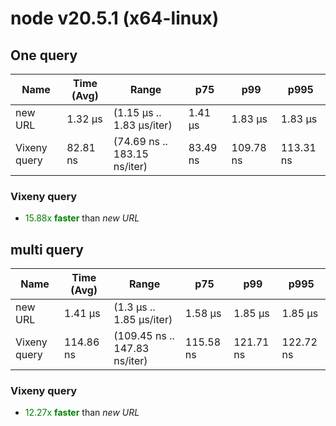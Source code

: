 
# node v20.5.1 (x64-linux)

## One query
| Name | Time (Avg) | Range | p75 | p99 | p995 |
|------|------------|-------|-----|-----|------|
| new URL | 1.32 µs | (1.15 µs .. 1.83 µs/iter) | 1.41 µs | 1.83 µs | 1.83 µs |
| Vixeny query | 82.81 ns | (74.69 ns .. 183.15 ns/iter) | 83.49 ns | 109.78 ns | 113.31 ns |## **Summary** for *One query*

### **Vixeny query** 

- <span style="color:green">15.88x **faster**</span> than *new URL*





## multi query
| Name | Time (Avg) | Range | p75 | p99 | p995 |
|------|------------|-------|-----|-----|------|
| new URL | 1.41 µs | (1.3 µs .. 1.85 µs/iter) | 1.58 µs | 1.85 µs | 1.85 µs |
| Vixeny query | 114.86 ns | (109.45 ns .. 147.83 ns/iter) | 115.58 ns | 121.71 ns | 122.72 ns |## **Summary** for *multi query*

### **Vixeny query** 

- <span style="color:green">12.27x **faster**</span> than *new URL*


